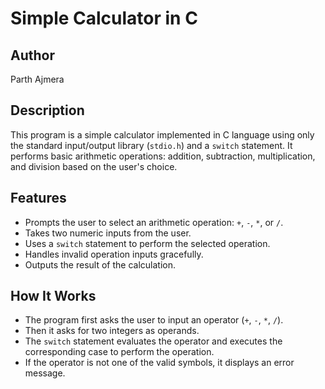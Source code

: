 # Simple Calculator in C

## Author
Parth Ajmera

## Description
This program is a simple calculator implemented in C language using only the standard input/output library (`stdio.h`) and a `switch` statement. It performs basic arithmetic operations: addition, subtraction, multiplication, and division based on the user's choice.

## Features
- Prompts the user to select an arithmetic operation: `+`, `-`, `*`, or `/`.
- Takes two numeric inputs from the user.
- Uses a `switch` statement to perform the selected operation.
- Handles invalid operation inputs gracefully.
- Outputs the result of the calculation.

## How It Works
- The program first asks the user to input an operator (`+`, `-`, `*`, `/`).
- Then it asks for two integers as operands.
- The `switch` statement evaluates the operator and executes the corresponding case to perform the operation.
- If the operator is not one of the valid symbols, it displays an error message.
